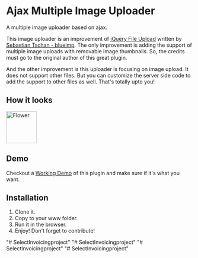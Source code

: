 # Ajax Multiple Image Uploader
A multiple image uploader based on ajax.

This image uploader is an improvement of <a href="https://github.com/blueimp/jQuery-File-Upload">jQuery File Upload</a> written by <a href="#">Sebastian Tschan - blueimp</a>. The only improvement is adding the support of multiple image uploads with removable image thumbnails. So, the credits must go to the original author of this great plugin. 

And the other improvement is this uploader is focusing on image upload. It does not support other files. But you can customize the server side code to add the support to other files as well. That's totally upto you!

<h2>How it looks</h2>

<a href="https://ajax-multi-image-uploader.herokuapp.com/"><img src="https://user-images.githubusercontent.com/15250118/45502231-15e8dc00-b7a1-11e8-938f-b240fc301025.png" style="width:82px; height:86px" title="White flower" alt="Flower"></a>

<h2>Demo</h2>

Checkout a <a target="_blank" href="https://ajax-multi-image-uploader.herokuapp.com/">Working Demo</a> of this plugin and make sure if it's what you want.

<h2>Installation</h2>

<ol>
    <li>Clone it.</li>
    <li>Copy to your www folder.</li>
    <li>Run it in the browser.</li>
    <li>Enjoy! Don't forget to contribute!</li>
</ol>
"# SelectInvoicingproject" 
"# SelectInvoicingproject" 
"# SelectInvoicingproject" 
"# SelectInvoicingproject" 
